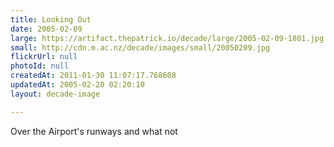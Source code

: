 ```yaml
---
title: Looking Out
date: 2005-02-09
large: https://artifact.thepatrick.io/decade/large/2005-02-09-1801.jpg
small: http://cdn.m.ac.nz/decade/images/small/20050209.jpg
flickrUrl: null
photoId: null
createdAt: 2011-01-30 11:07:17.768608
updatedAt: 2005-02-20 02:20:10
layout: decade-image

---
```

Over the Airport's runways and what not
